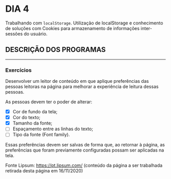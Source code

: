 # DIA 4

Trabalhando com `localStorage`. Utilização de localStorage e conhecimento de soluções com Cookies para armazenamento de informações inter-sessões do usuário.


## DESCRIÇÃO DOS PROGRAMAS

<hr>

### Exercícios

Desenvolver um leitor de conteúdo em que aplique preferências das pessoas leitoras na página para melhorar a experiência de leitura dessas pessoas.

As pessoas devem ter o poder de alterar:

- [x] Cor de fundo da tela;
- [x] Cor do texto;
- [x] Tamanho da fonte;
- [ ] Espaçamento entre as linhas do texto;
- [ ] Tipo da fonte (Font family).

Essas preferências devem ser salvas de forma que, ao retornar à página, as preferências que foram previamente configuradas possam ser aplicadas na tela.


Fonte Lipsum: https://pt.lipsum.com/ (conteúdo da página a ser trabalhada retirada desta página em 16/11/2020)
